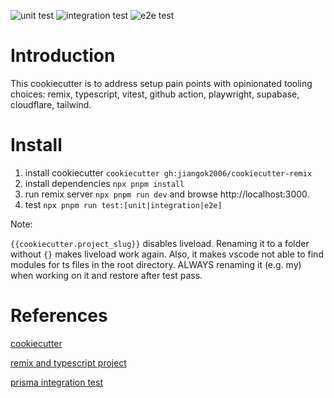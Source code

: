 ![unit test](https://github.com/jiangok2006/cookiecutter-remix/actions/workflows/main_unit_test.yml/badge.svg)
![integration test](https://github.com/jiangok2006/cookiecutter-remix/actions/workflows/main_integration_test.yml/badge.svg)
![e2e test](https://github.com/jiangok2006/cookiecutter-remix/actions/workflows/main_e2e_test.yml/badge.svg)

# Introduction

This cookiecutter is to address setup pain points with opinionated tooling choices: remix, typescript, vitest, github action, playwright, supabase, cloudflare, tailwind.

# Install

1. install cookiecutter `cookiecutter gh:jiangok2006/cookiecutter-remix`
1. install dependencies `npx pnpm install`
1. run remix server `npx pnpm run dev` and browse http://localhost:3000.
1. test `npx pnpm run test:[unit|integration|e2e]`

Note:

`{{cookiecutter.project_slug}}` disables liveload. Renaming it to a folder
without `{}` makes liveload work again. Also, it makes vscode not able to find
modules for ts files in the root directory. ALWAYS renaming it (e.g. my) when
working on it and restore after test pass.

# References

[cookiecutter](https://cookiecutter.readthedocs.io/en/2.4.0/tutorials/tutorial2.html#step-1-name-your-cookiecutter)

[remix and typescript project](https://coderpad.io/blog/development/how-to-build-a-web-application-with-typescript-and-remix/)

[prisma integration test](https://www.prisma.io/blog/testing-series-3-aBUyF8nxAn)
